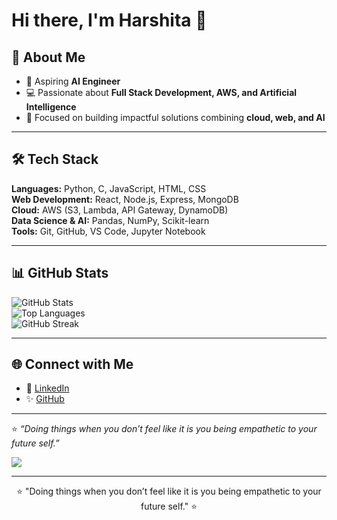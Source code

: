 # Hi there, I'm Harshita 👋

## 🚀 About Me
- 🌱 Aspiring **AI Engineer**  
- 💻 Passionate about **Full Stack Development, AWS, and Artificial Intelligence**  
- 🎯 Focused on building impactful solutions combining **cloud, web, and AI**  

---

## 🛠️ Tech Stack
**Languages:** Python, C, JavaScript, HTML, CSS  
**Web Development:** React, Node.js, Express, MongoDB  
**Cloud:** AWS (S3, Lambda, API Gateway, DynamoDB)  
**Data Science & AI:** Pandas, NumPy, Scikit-learn  
**Tools:** Git, GitHub, VS Code, Jupyter Notebook  

---

## 📊 GitHub Stats
![GitHub Stats](https://github-readme-stats.vercel.app/api?username=harshita2481&show_icons=true&theme=radical)  
![Top Languages](https://github-readme-stats.vercel.app/api/top-langs/?username=harshita2481&layout=compact&theme=radical)  
![GitHub Streak](https://streak-stats.demolab.com?user=harshita2481&theme=radical&border_radius=5)  

---

## 🌐 Connect with Me
- 💼 [LinkedIn](https://www.linkedin.com/harshita2481)  
- ✨ [GitHub](https://github.com/harshita2481)  

---

⭐ *“Doing things when you don’t feel like it is you being empathetic to your future self.”*  

  <img src="https://img.shields.io/badge/GitHub-100000?style=for-the-badge&logo=github&logoColor=white"/>
</a>  

</div>

---

<p align="center">⭐️ "Doing things when you don’t feel like it is you being empathetic to your future self." ⭐️</p>
  
